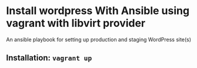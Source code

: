 #  Install wordpress With Ansible using vagrant with libvirt provider
An ansible playbook for setting up production and staging WordPress site(s)
## Installation: `vagrant up`
